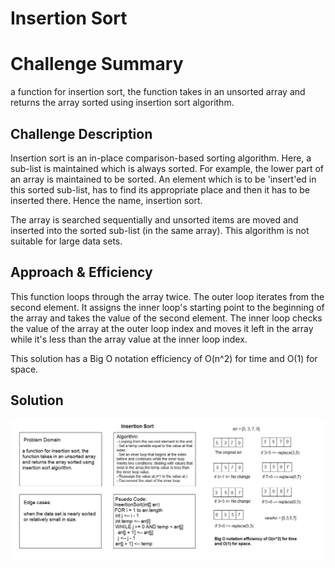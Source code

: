 # Insertion Sort

# Challenge Summary

a function for insertion sort, the function takes in an unsorted array and returns the array sorted using insertion sort algorithm.

## Challenge Description

Insertion sort is an in-place comparison-based sorting algorithm. Here, a sub-list is maintained which is always sorted. For example, the lower part of an array is maintained to be sorted. An element which is to be 'insert'ed in this sorted sub-list, has to find its appropriate place and then it has to be inserted there. Hence the name, insertion sort.

The array is searched sequentially and unsorted items are moved and inserted into the sorted sub-list (in the same array). This algorithm is not suitable for large data sets.

## Approach & Efficiency

This function loops through the array twice. The outer loop iterates from the second element. It assigns the inner loop's starting point to the beginning of the array and takes the value of the second element. The inner loop checks the value of the array at the outer loop index and moves it left in the array while it's less than the array value at the inner loop index.

This solution has a Big O notation efficiency of O(n^2) for time and O(1) for space.


## Solution

![](../../assets/insertion-sort.JPG)
